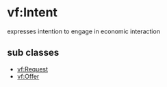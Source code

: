 # vf:Intent

expresses intention to engage in economic interaction

## sub classes

* [vf:Request](https://github.com/valueflows/intent/blob/master/Request.md)
* [vf:Offer](https://github.com/valueflows/intent/blob/master/Offer.md)
